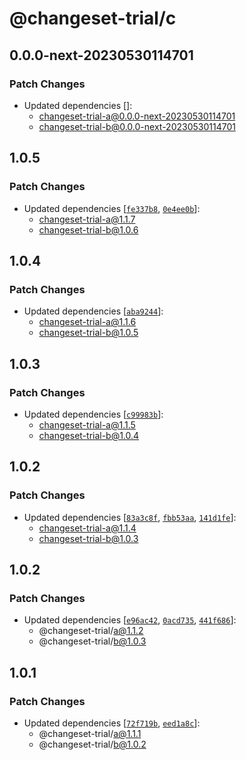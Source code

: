 # @changeset-trial/c

## 0.0.0-next-20230530114701

### Patch Changes

- Updated dependencies []:
  - changeset-trial-a@0.0.0-next-20230530114701
  - changeset-trial-b@0.0.0-next-20230530114701

## 1.0.5

### Patch Changes

- Updated dependencies [[`fe337b8`](https://github.com/hirotomoyamada/changeset-trial/commit/fe337b863c72176d6bdc99b9e9ced4588f22fa94), [`0e4ee0b`](https://github.com/hirotomoyamada/changeset-trial/commit/0e4ee0b8858f3a490deb18662cd6b9d6a3bf4779)]:
  - changeset-trial-a@1.1.7
  - changeset-trial-b@1.0.6

## 1.0.4

### Patch Changes

- Updated dependencies [[`aba9244`](https://github.com/hirotomoyamada/changeset-trial/commit/aba9244e401861b828319f38f236cbd4b769de69)]:
  - changeset-trial-a@1.1.6
  - changeset-trial-b@1.0.5

## 1.0.3

### Patch Changes

- Updated dependencies [[`c99983b`](https://github.com/hirotomoyamada/changeset-trial/commit/c99983ba84545a0111daa50a0dd2cab878c5c562)]:
  - changeset-trial-a@1.1.5
  - changeset-trial-b@1.0.4

## 1.0.2

### Patch Changes

- Updated dependencies [[`83a3c8f`](https://github.com/hirotomoyamada/changeset-trial/commit/83a3c8fcfc19e48bacb6b3bed1696fadc57371e3), [`fbb53aa`](https://github.com/hirotomoyamada/changeset-trial/commit/fbb53aa2eb77e9104c5f1ab7cb9f613114824907), [`141d1fe`](https://github.com/hirotomoyamada/changeset-trial/commit/141d1fe9e79c37985917d78c1f0b4dfbfd5a8c46)]:
  - changeset-trial-a@1.1.4
  - changeset-trial-b@1.0.3

## 1.0.2

### Patch Changes

- Updated dependencies [[`e96ac42`](https://github.com/hirotomoyamada/changeset-trial/commit/e96ac42ccc04e3ce1ed6a97f754ea0106ef7ed8c), [`0acd735`](https://github.com/hirotomoyamada/changeset-trial/commit/0acd735bd8c02d4b808d6cde775e3f8ac3aa61ec), [`441f686`](https://github.com/hirotomoyamada/changeset-trial/commit/441f686b387247f90a9759bcc009fc171ade4eee)]:
  - @changeset-trial/a@1.1.2
  - @changeset-trial/b@1.0.3

## 1.0.1

### Patch Changes

- Updated dependencies [[`72f719b`](https://github.com/hirotomoyamada/changeset-trial/commit/72f719bd687b976f30a8cd5c83e8476e38401c2f), [`eed1a8c`](https://github.com/hirotomoyamada/changeset-trial/commit/eed1a8c19c10d84aead90344483209e8a5019ef2)]:
  - @changeset-trial/a@1.1.1
  - @changeset-trial/b@1.0.2
